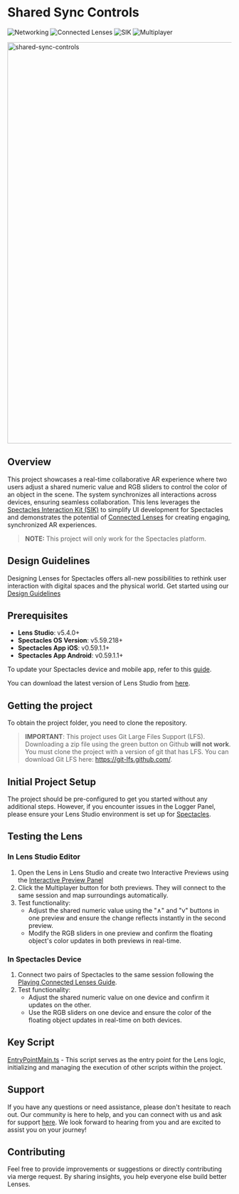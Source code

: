 # Shared Sync Controls

![Networking](https://img.shields.io/badge/Networking-Light%20Gray?color=D3D3D3) ![Connected Lenses](https://img.shields.io/badge/Connected%20Lenses-Light%20Gray?color=D3D3D3) ![SIK](https://img.shields.io/badge/SIK-Light%20Gray?color=D3D3D3) ![Multiplayer](https://img.shields.io/badge/Multiplayer-Light%20Gray?color=D3D3D3)

<img src="./README-ref/sample-list-shared-sync-controls-rounded-edges.gif" alt="shared-sync-controls" width="900" />

## Overview

This project showcases a real-time collaborative AR experience where two users adjust a shared numeric value and RGB sliders to control the color of an object in the scene. The system synchronizes all interactions across devices, ensuring seamless collaboration.
This lens leverages the [Spectacles Interaction Kit (SIK)](https://developers.snap.com/spectacles/spectacles-frameworks/spectacles-interaction-kit/get-started) to simplify UI development for Spectacles and demonstrates the potential of [Connected Lenses](https://developers.snap.com/spectacles/about-spectacles-features/connected-lenses/overview) for creating engaging, synchronized AR experiences.

> **NOTE:**
> This project will only work for the Spectacles platform.

## Design Guidelines

Designing Lenses for Spectacles offers all-new possibilities to rethink user interaction with digital spaces and the physical world.
Get started using our [Design Guidelines](https://developers.snap.com/spectacles/best-practices/design-for-spectacles/introduction-to-spatial-design)

## Prerequisites

- **Lens Studio**: v5.4.0+
- **Spectacles OS Version**: v5.59.218+
- **Spectacles App iOS**: v0.59.1.1+
- **Spectacles App Android**: v0.59.1.1+

To update your Spectacles device and mobile app, refer to this [guide](https://support.spectacles.com/hc/en-us/articles/30214953982740-Updating).

You can download the latest version of Lens Studio from [here](https://ar.snap.com/download?lang=en-US).

## Getting the project

To obtain the project folder, you need to clone the repository.

> **IMPORTANT**:
> This project uses Git Large Files Support (LFS). Downloading a zip file using the green button on Github
> **will not work**. You must clone the project with a version of git that has LFS.
> You can download Git LFS here: https://git-lfs.github.com/.

## Initial Project Setup

The project should be pre-configured to get you started without any additional steps. However, if you encounter issues in the Logger Panel, please ensure your Lens Studio environment is set up for [Spectacles](https://developers.snap.com/spectacles/get-started/start-buiding/preview-panel).

## Testing the Lens

### In Lens Studio Editor

1. Open the Lens in Lens Studio and create two Interactive Previews using the [Interactive Preview Panel](https://developers.snap.com/lens-studio/lens-studio-workflow/previewing-your-lens#interactive-preview)
2. Click the Multiplayer button for both previews. They will connect to the same session and map surroundings automatically.
3. Test functionality:
   - Adjust the shared numeric value using the "∧" and "v" buttons in one preview and ensure the change reflects instantly in the second preview.
   - Modify the RGB sliders in one preview and confirm the floating object's color updates in both previews in real-time.

### In Spectacles Device

1. Connect two pairs of Spectacles to the same session following the [Playing Connected Lenses Guide](https://developers.snap.com/spectacles/about-spectacles-features/connected-lenses/overview#playing-connected-lenses-on-spectacles).
2. Test functionality:
   - Adjust the shared numeric value on one device and confirm it updates on the other.
   - Use the RGB sliders on one device and ensure the color of the floating object updates in real-time on both devices.

## Key Script

[EntryPointMain.ts](./Assets/SharedSyncControls/Scripts/EntryPointMain/EntryPointMain.ts) - This script serves as the entry point for the Lens logic, initializing and managing the execution of other scripts within the project.

## Support

If you have any questions or need assistance, please don't hesitate to reach out. Our community is here to help, and you can connect with us and ask for support [here](https://www.reddit.com/r/Spectacles/). We look forward to hearing from you and are excited to assist you on your journey!

## Contributing

Feel free to provide improvements or suggestions or directly contributing via merge request. By sharing insights, you help everyone else build better Lenses.